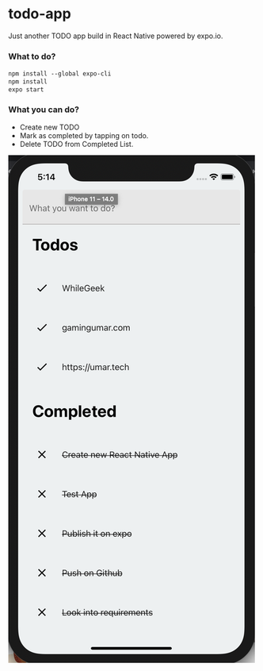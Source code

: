 # todo-app
Just another TODO app build in React Native powered by expo.io.

### What to do?
```
npm install --global expo-cli
npm install
expo start
```

### What you can do?
- Create new TODO
- Mark as completed by tapping on todo.
- Delete TODO from Completed List.

![TODO app by gamingumar.com](assets/todo-app-shot.png)